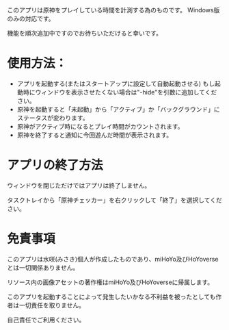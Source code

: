 このアプリは原神をプレイしている時間を計測する為のものです。
Windows版のみの対応です。

機能を順次追加中ですのでお待ちいただけると幸いです。

# 使用方法：
* アプリを起動する(またはスタートアップに設定して自動起動させる)
もし起動時にウィンドウを表示させたくない場合は"-hide"を引数に追加してください。
* 原神を起動すると「未起動」から「アクティブ」か「バックグラウンド」にステータスが変わります。
* 原神がアクティブ時になるとプレイ時間がカウントされます。
* 原神を終了すると通知に今回遊んだ時間が表示されます。

# アプリの終了方法
ウィンドウを閉じただけではアプリは終了しません。

タスクトレイから「原神チェッカー」を右クリックして「終了」を選択してください。

# 免責事項
このアプリは水咲(みさき)個人が作成したものであり、miHoYo及びHoYoverseとは一切関係ありません。

リソース内の画像アセットの著作権はmiHoYo及びHoYoverseに帰属します。

このアプリを起動することによって発生したいかなる不利益を被ったとしても作者は一切責任を取りません。

自己責任でご利用ください。


